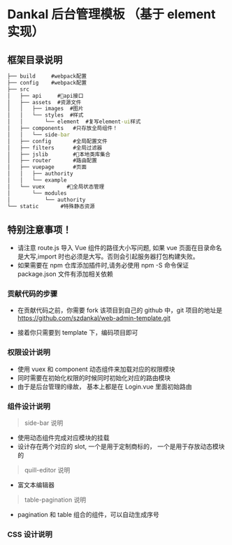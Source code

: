 # Dankal 后台管理模板 （基于 element 实现）

## 框架目录说明

```cmd
├── build     #webpack配置
├── config    #webpack配置
├── src
│   ├── api     #api接口
│   ├── assets  #资源文件
│   │   ├── images  #图片
│   │   └── styles  #样式
│   │       └── element  #复写element-ui样式
│   ├── components   #只存放全局组件！
│   │   └── side-bar
│   ├── config       #全局配置文件
│   ├── filters      #全局过滤器
│   ├── jslib        #本地类库集合
│   ├── router       #路由配置
│   ├── vuepage      #页面
│   │   ├── authority
│   │   └── example
│   └── vuex       #全局状态管理
│       └── modules
│           └── authority
└── static       #特殊静态资源
```

## 特别注意事项！

- 请注意 route.js 导入 Vue 组件的路径大小写问题, 如果 vue 页面在目录命名是大写,import 时也必须是大写。否则会引起服务器打包构建失败。
- 如果需要在 npm 仓库添加插件时,请务必使用 npm -S 命令保证 package.json 文件有添加相关依赖

### 贡献代码的步骤

- 在贡献代码之前，你需要 fork 该项目到自己的 github 中，git 项目的地址是 https://github.com/szdankal/web-admin-template.git

- 接着你只需要到 template 下，编码项目即可

### 权限设计说明

- 使用 vuex 和 component 动态组件来加载对应的权限模块
- 同时需要在初始化权限的时候同时初始化对应的路由模块
- 由于是后台管理的缘故， 基本上都是在 Login.vue 里面初始路由

### 组件设计说明

> side-bar 说明

- 使用动态组件完成对应模块的挂载
- 设计存在两个对应的 slot, 一个是用于定制商标的， 一个是用于存放动态模块的

> quill-editor 说明

- 富文本编辑器

> table-pagination 说明

- pagination 和 table 组合的组件，可以自动生成序号

### CSS 设计说明
